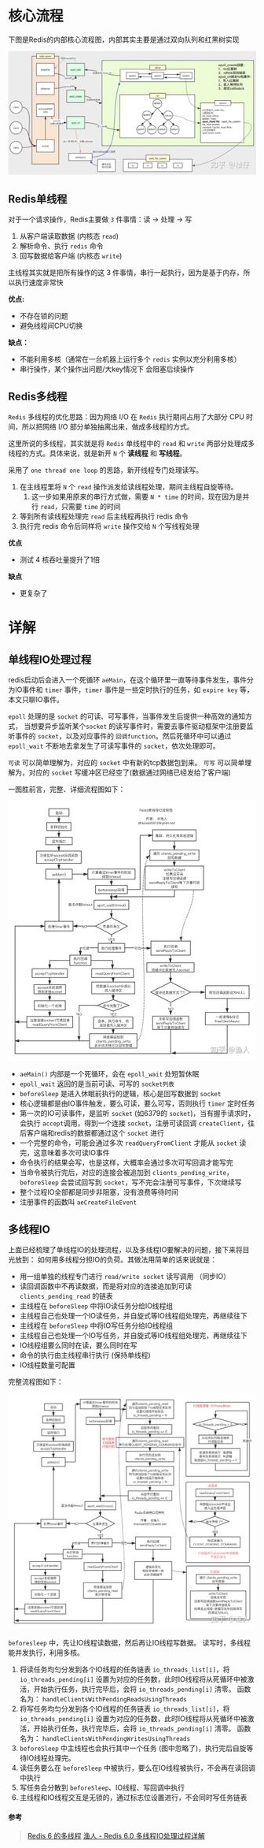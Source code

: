 # 核心流程

下图是Redis的内部核心流程图，内部其实主要是通过双向队列和红黑树实现

![preview](assets/v2-44e1c720b416217f96391b9a9fda8344_r.jpg)





## **Redis单线程**

对于一个请求操作，Redis主要做 `3` 件事情：读 -> 处理 -> 写

1. 从客户端读取数据 (内核态 `read`)
2. 解析命令、执行 `redis` 命令
3. 回写数据给客户端 (内核态 `write`)

主线程其实就是把所有操作的这 3 件事情，串行一起执行，因为是基于内存，所以执行速度非常快

**优点:**

- 不存在锁的问题
- 避免线程间CPU切换 

**缺点：**

- 不能利用多核（通常在一台机器上运行多个 `redis` 实例以充分利用多核）
- 串行操作，某个操作出问题/大key情况下 会阻塞后续操作



## **Redis多线程**

`Redis` 多线程的优化思路：因为网络 I/O 在 `Redis` 执行期间占用了大部分 CPU 时间，所以把网络 I/O 部分单独抽离出来，做成多线程的方式。

这里所说的多线程，其实就是将 `Redis` 单线程中的 `read` 和 `write` 两部分处理成多线程的方式。具体来说，就是新开 `N` 个 **读线程** 和 **写线程**。

采用了 `one thread one loop` 的思路，新开线程专门处理读写。

1. 在主线程里将 `N` 个 `read` 操作派发给读线程处理，期间主线程自旋等待。
   1. 这一步如果用原来的串行方式做，需要 `N * time` 的时间，现在因为是并行 `read`，只需要 `time` 的时间
2. 等到所有读线程处理完 `read` 后主线程再执行 redis 命令
3. 执行完 redis 命令后同样将 `write` 操作交给 `N` 个写线程处理

**优点**

- 测试 4 核吞吐量提升了1倍

**缺点**

- 更复杂了





# 详解

## 单线程IO处理过程

redis启动后会进入一个死循环 `aeMain`，在这个循环里一直等待事件发生，事件分为IO事件和 `timer` 事件，`timer` 事件是一些定时执行的任务，如 `expire key` 等，本文只聊IO事件。

`epoll` 处理的是 `socket` 的可读、可写事件，当事件发生后提供一种高效的通知方式， 当想要异步监听某个`socket` 的读写事件时，需要去事件驱动框架中注册要监听事件的 `socket`，以及对应事件的 `回调function`。然后死循环中可以通过 `epoll_wait` 不断地去拿发生了可读写事件的 `socket`，依次处理即可。

`可读` 可以简单理解为，对应的 `socket` 中有新的tcp数据包到来。
`可写` 可以简单理解为，对应的 `socket` 写缓冲区已经空了(数据通过网络已经发给了客户端)

一图胜前言，完整、详细流程图如下：

![preview](assets/v2-f6e51a8e16623161736fd8e65fefca1d_r.jpg)

- `aeMain()` 内部是一个死循环，会在 `epoll_wait` 处短暂休眠
- `epoll_wait` 返回的是当前可读、可写的 `socket列表`
- `beforeSleep` 是进入休眠前执行的逻辑，核心是回写数据到 `socket`
- 核心逻辑都是由IO事件触发，要么可读，要么可写，否则执行 `timer` 定时任务
- 第一次的IO可读事件，是监听 `socket` (如6379的 `socket`)，当有握手请求时，会执行 `accept`调用，得到一个连接 `socket`，注册可读回调 `createClient`，往后客户端和redis的数据都通过这个 `socket` 进行
- 一个完整的命令，可能会通过多次 `readQueryFromClient` 才能从 `socket` 读完，这意味着多次可读IO事件
- 命令执行的结果会写，也是这样，大概率会通过多次可写回调才能写完
- 当命令被执行完后，对应的连接会被追加到 `clients_pending_write`，`beforeSleep` 会尝试回写到 `socket`，写不完会注册可写事件，下次继续写
- 整个过程IO全部都是同步非阻塞，没有浪费等待时间
- 注册事件的函数叫 `aeCreateFileEvent`



## 多线程IO

上面已经梳理了单线程IO的处理流程，以及多线程IO要解决的问题，接下来将目光放到： 如何用多线程分担IO的负荷。其做法用简单的话来说就是：

- 用一组单独的线程专门进行 `read/write socket` 读写调用 （同步IO）
- 读回调函数中不再读数据，而是将对应的连接追加到可读 `clients_pending_read` 的链表
- 主线程在 `beforeSleep` 中将IO读任务分给IO线程组
- 主线程自己也处理一个IO读任务，并自旋式等IO线程组处理完，再继续往下
- 主线程在 `beforeSleep` 中将IO写任务分给IO线程组
- 主线程自己也处理一个IO写任务，并自旋式等IO线程组处理完，再继续往下
- IO线程组要么同时在读，要么同时在写
- 命令的执行由主线程串行执行 (保持单线程)
- IO线程数量可配置

完整流程图如下：

![preview](assets/v2-6137bc70ee70ab958e769ba25e218040_r.jpg)

`beforesleep` 中，先让IO线程读数据，然后再让IO线程写数据。 读写时，多线程能并发执行，利用多核。

1. 将读任务均匀分发到各个IO线程的任务链表 `io_threads_list[i]`，将 `io_threads_pending[i]` 设置为对应的任务数，此时IO线程将从死循环中被激活，开始执行任务，执行完毕后，会将 `io_threads_pending[i]` 清零。 函数名为： `handleClientsWithPendingReadsUsingThreads`
2. 将写任务均匀分发到各个IO线程的任务链表 `io_threads_list[i]`，将 `io_threads_pending[i]` 设置为对应的任务数，此时IO线程将从死循环中被激活，开始执行任务，执行完毕后，会将 `io_threads_pending[i]` 清零。 函数名为： `handleClientsWithPendingWritesUsingThreads`
3. `beforeSleep` 中主线程也会执行其中一个任务 (图中忽略了)，执行完后自旋等待IO线程处理完。
4. 读任务要么在 `beforeSleep` 中被执行，要么在IO线程被执行，不会再在读回调中执行
5. 写任务会分散到 `beforeSleep`、IO线程、写回调中执行
6. 主线程和IO线程交互是无锁的，通过标志位设置进行，不会同时写任务链表



#### 参考

> [Redis 6 的多线程](https://zhuanlan.zhihu.com/p/369702837)
> [渔人 - Redis 6.0 多线程IO处理过程详解](https://zhuanlan.zhihu.com/p/144805500)